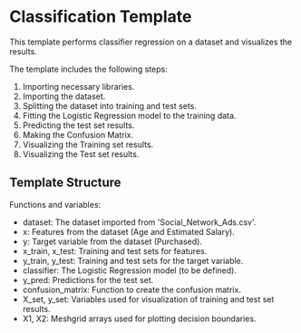 # Classification Template
This template performs classifier regression on a dataset and visualizes the results.

The template includes the following steps:
1. Importing necessary libraries.
2. Importing the dataset.
3. Splitting the dataset into training and test sets.
4. Fitting the Logistic Regression model to the training data.
5. Predicting the test set results.
6. Making the Confusion Matrix.
7. Visualizing the Training set results.
8. Visualizing the Test set results.

## Template Structure
Functions and variables:
- dataset: The dataset imported from 'Social_Network_Ads.csv'.
- x: Features from the dataset (Age and Estimated Salary).
- y: Target variable from the dataset (Purchased).
- x_train, x_test: Training and test sets for features.
- y_train, y_test: Training and test sets for the target variable.
- classifier: The Logistic Regression model (to be defined).
- y_pred: Predictions for the test set.
- confusion_matrix: Function to create the confusion matrix.
- X_set, y_set: Variables used for visualization of training and test set results.
- X1, X2: Meshgrid arrays used for plotting decision boundaries.
